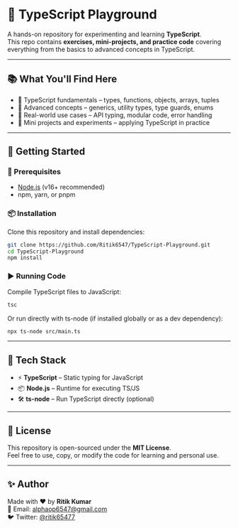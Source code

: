 # 🎯 TypeScript Playground

A hands-on repository for experimenting and learning **TypeScript**.  
This repo contains **exercises, mini-projects, and practice code** covering everything from the basics to advanced concepts in TypeScript.

---

## 📚 What You'll Find Here

- 🔹 TypeScript fundamentals – types, functions, objects, arrays, tuples
- 🔹 Advanced concepts – generics, utility types, type guards, enums
- 🔹 Real-world use cases – API typing, modular code, error handling
- 🔹 Mini projects and experiments – applying TypeScript in practice

---

## 🚀 Getting Started

### 📌 Prerequisites

- [Node.js](https://nodejs.org/) (v16+ recommended)
- npm, yarn, or pnpm

### 📦 Installation

Clone this repository and install dependencies:

```bash
git clone https://github.com/Ritik6547/TypeScript-Playground.git
cd TypeScript-Playground
npm install
```

### ▶️ Running Code

Compile TypeScript files to JavaScript:

```bash
tsc
```

Or run directly with ts-node (if installed globally or as a dev dependency):

```bash
npx ts-node src/main.ts
```

---

## 🧰 Tech Stack

- ⚡ **TypeScript** – Static typing for JavaScript
- 📦 **Node.js** – Runtime for executing TS/JS
- 🛠️ **ts-node** – Run TypeScript directly (optional)

---

## 📄 License

This repository is open-sourced under the **MIT License**.  
Feel free to use, copy, or modify the code for learning and personal use.

---

## ✨ Author

Made with ❤️ by **Ritik Kumar**  
📧 Email: alphaop6547@gmail.com  
🐦 Twitter: [@ritik65477](https://x.com/ritik65477)
